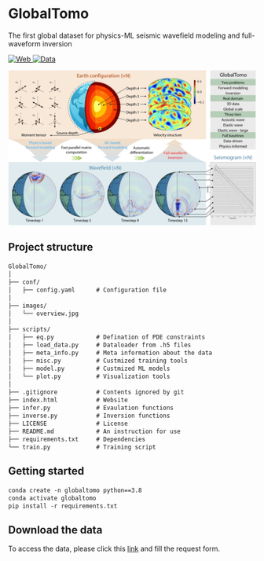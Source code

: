 # GlobalTomo
The first global dataset for physics-ML seismic wavefield modeling and full-waveform inversion

<p align="left">
    <a href='https://lishiqianhugh.github.io/GlobalTomo/'>
    <img src='https://img.shields.io/badge/Web-Page-yellow?style=plastic&logo=Google%20chrome&logoColor=yellow' alt='Web'>
    </a>
    <a href='https://forms.gle/wC1mLULDmoQYpugo8'>
    <img src='https://img.shields.io/badge/Data-Form-blue?style=plastic&logo=Google%20chrome&logoColor=blue' alt='Data'>
    </a>
</p>

<img src='./images/overview.jpg'>

## Project structure
```
GlobalTomo/
│
├── conf/
│   ├── config.yaml      # Configuration file
│
├── images/              
│   └── overview.jpg
│
├── scripts/             
│   ├── eq.py            # Defination of PDE constraints
│   ├── load_data.py     # Dataloader from .h5 files
│   ├── meta_info.py     # Meta information about the data
│   ├── misc.py          # Custmized training tools
│   ├── model.py         # Custmized ML models
│   └── plot.py          # Visualization tools
│
├── .gitignore           # Contents ignored by git
├── index.html           # Website
├── infer.py             # Evaulation functions
├── inverse.py           # Inversion functions
├── LICENSE              # License
├── README.md            # An instruction for use
├── requirements.txt     # Dependencies
└── train.py             # Training script
```

## Getting started
```
conda create -n globaltomo python==3.8
conda activate globaltomo
pip install -r requirements.txt
```
## Download the data
To access the data, please click this <a href="https://forms.gle/wC1mLULDmoQYpugo8">link</a> and fill the request form.


